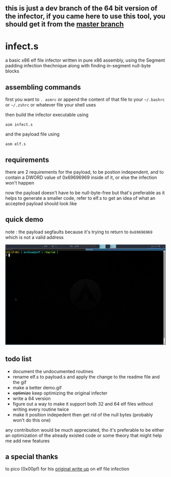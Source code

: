## this is just a dev branch of the 64 bit version of the infector, if you came here to use this tool, you should get it from the [master branch](https://github.com/0x00Jeff/ElfFileInfecters)

# infect.s

a basic x86 elf file infector written in pure x86 assembly, using the Segment padding infection thechnique along with finding in-segment null-byte blocks

## assembling commands

first you want to `. asmrc` or append the content of that file to your `~/.bashrc` or `~/.zshrc` or whatever file your shell uses

then build the infector executable using

```
asm infect.s
```

and the payload file using

```
asm elf.s
```

## requirements

there are 2 requirements for the payload, to be postion independent, and to contain a DWORD value of 0x69696969 inside of it, or else the infection won't happen

now the payload doesn't have to be null-byte-free but that's preferable as it helps to generate a smaller code, refer to elf.s to get an idea of what an accepted payload should look like

## quick demo
note : the payload segfaults because it's trying to return to `0x69696969` which is not a valid address

![](demo.gif)

## todo list

- document the undocumented routines
- rename elf.s to payload.s and apply the change to the readme file and the gif
- make a better demo.gif
- <del>optimize</del> keep optimizing the original infecter 
- write a 64 version
- figure out a way to make it support both 32 and 64 elf files without writing every routine twice
- make it position indepedent then get rid of the null bytes (probably won't do this one)

any contribution would be much appreciated, tho it's preferable to be either an optimization of the already existed code or some theory that might help me add new features

## a special thanks

to pico (0x00pf) for his [original write up](https://0x00sec.org/t/elfun-file-injector/410) on elf file infection
